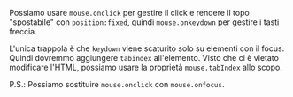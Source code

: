
Possiamo usare `mouse.onclick` per gestire il click e rendere il topo "spostabile" con `position:fixed`, quindi `mouse.onkeydown` per gestire i tasti freccia.

L'unica trappola è che `keydown` viene scaturito solo su elementi con il focus. Quindi dovremmo aggiungere `tabindex`  all'elemento. Visto che ci è vietato modificare l'HTML, possiamo usare la proprietà `mouse.tabIndex` allo scopo.

P.S.: Possiamo sostituire `mouse.onclick` con `mouse.onfocus`.
